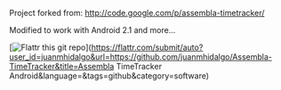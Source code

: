 Project forked from:  http://code.google.com/p/assembla-timetracker/

Modified to work with Android 2.1 and more...

[![Flattr this git repo](http://api.flattr.com/button/flattr-badge-large.png)](https://flattr.com/submit/auto?user_id=juanmhidalgo&url=https://github.com/juanmhidalgo/Assembla-TimeTracker&title=Assembla TimeTracker Android&language=&tags=github&category=software) 
